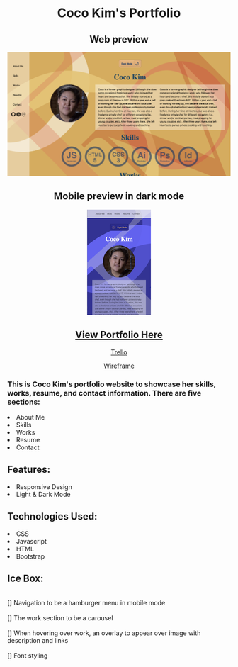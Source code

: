 <div align="center"><h1>Coco Kim's Portfolio</h1>
<h2>Web preview</h2>
<img src="assets/images/web-portfolio.png">
<h2>Mobile preview in dark mode</h2>
<img src="assets/images/mobile-dark.png">
<h2><a href="https://coco-portofolio.netlify.app/">View Portfolio Here</a></h2>

<p><a href="https://trello.com/b/5mpfxGSs/cocos-portfolio">Trello</a></p>
<p><a href="https://whimsical.com/coco-s-portfolio-7hheCgZWbEan5h9Uk97G9R">Wireframe</a></p></div>


<h3>This is Coco Kim's portfolio website to showcase her skills, works, resume, and contact information. There are five sections:</h3>
<li>About Me</li>
<li>Skills</li>
<li>Works</li>
<li>Resume</li>
<li>Contact</li>

<h2>Features:</h2>
<li>Responsive Design</li>
<li>Light & Dark Mode</li>


<h2>Technologies Used:</h2>
<li>CSS</li>
<li>Javascript</li>
<li>HTML</li>
<li>Bootstrap</li>

<h2>Ice Box:</h2>
<br>[] Navigation to be a hamburger menu in mobile mode</br>
<br>[] The work section to be a carousel </br>
<br>[] When hovering over work, an overlay to appear over image with description and links</br>
<br>[] Font styling</br>
